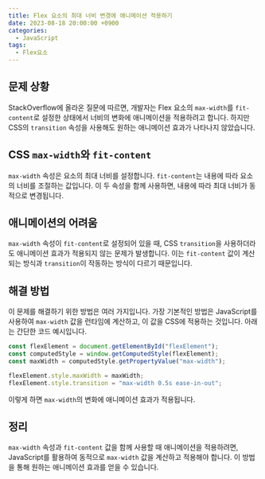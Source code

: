 ```yaml
---
title: Flex 요소의 최대 너비 변경에 애니메이션 적용하기
date: 2023-08-18 20:00:00 +0900
categories:
  - JavaScript
tags:
  - Flex요소
---
```


## 문제 상황

StackOverflow에 올라온 질문에 따르면, 개발자는 Flex 요소의 `max-width`를 `fit-content`로 설정한 상태에서 너비의 변화에 애니메이션을 적용하려고 합니다. 하지만 CSS의 `transition` 속성을 사용해도 원하는 애니메이션 효과가 나타나지 않았습니다.

## CSS `max-width`와 `fit-content`

`max-width` 속성은 요소의 최대 너비를 설정합니다. `fit-content`는 내용에 따라 요소의 너비를 조절하는 값입니다. 이 두 속성을 함께 사용하면, 내용에 따라 최대 너비가 동적으로 변경됩니다.

## 애니메이션의 어려움

`max-width` 속성이 `fit-content`로 설정되어 있을 때, CSS `transition`을 사용하더라도 애니메이션 효과가 적용되지 않는 문제가 발생합니다. 이는 `fit-content` 값이 계산되는 방식과 `transition`이 작동하는 방식이 다르기 때문입니다.

## 해결 방법

이 문제를 해결하기 위한 방법은 여러 가지입니다. 가장 기본적인 방법은 JavaScript를 사용하여 `max-width` 값을 런타임에 계산하고, 이 값을 CSS에 적용하는 것입니다. 아래는 간단한 코드 예시입니다.

```javascript
const flexElement = document.getElementById("flexElement");
const computedStyle = window.getComputedStyle(flexElement);
const maxWidth = computedStyle.getPropertyValue("max-width");

flexElement.style.maxWidth = maxWidth;
flexElement.style.transition = "max-width 0.5s ease-in-out";
```

이렇게 하면 `max-width`의 변화에 애니메이션 효과가 적용됩니다.

## 정리

`max-width` 속성과 `fit-content` 값을 함께 사용할 때 애니메이션을 적용하려면, JavaScript를 활용하여 동적으로 `max-width` 값을 계산하고 적용해야 합니다. 이 방법을 통해 원하는 애니메이션 효과를 얻을 수 있습니다.